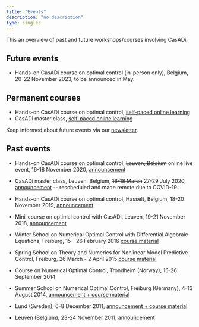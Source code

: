 ```yaml
---
title: "Events"
description: "no description"
type: singles
---
```


This an overview of past and future workshops/courses involving CasADi:

## Future events
 * Hands-on CasADi course on optimal control (in-person only), Belgium, 20-22 November 2023, to be announced in May.

## Permanent courses
 * Hands-on CasADi course on optimal control, [self-paced online learning](https://yacoda-training.teachable.com/p/ocp)
 * CasADi master class, [self-paced online learning](https://yacoda-training.teachable.com/p/master)

Keep informed about future events via our <a href="https://forms.gle/9v1HKPYZDHcBYMXNA">newsletter</a>.

## Past events
 * Hands-on CasADi course on optimal control, ~~Leuven, Belgium~~ online live event, 16-18 November 2020, [announcement](http://ocp2020.casadi.org)
 * CasADi master class, Leuven, Belgium, ~~16-18 March~~ 27-29 July 2020, [announcement](http://master2020.casadi.org) -- rescheduled and made remote due to COVID-19.

 * Hands-on CasADi course on optimal control, Hasselt, Belgium, 18-20 November 2019, [announcement](http://hasselt2019.casadi.org)

 * Mini-course on optimal control with CasADi, Leuven, 19-21 November 2018, [announcement](http://leuven2018.casadi.org)
 * Winter School on Numerical Optimal Control with Differential Algebraic Equations, Freiburg, 15 - 26 February 2016 [course material](http://www.syscop.de/teaching/ws2015/nocdae)
 * Spring School on Theory and Numerics for Nonlinear Model Predictive Control, Freiburg, 26 March - 2 April 2015 [course material](https://www.syscop.de/event/tempo-spring-school/)
 * Course on Numerical Optimal Control, Trondheim (Norway), 15-26 September 2014
 * Summer School on Numerical Optimal Control, Freiburg (Germany), 4-13 August 2014, [announcement + course material](http://imtek.de/professuren/systemtheorie/events/summerschool)
 * Lund (Sweden), 6-8 December 2011, [announcement + course material](http://www.control.lth.se/Education/DoctorateProgram/optimization-with-casadi.html)
 * Leuven (Belgium), 23-24 November 2011, [announcement](http://www.kuleuven.be/optec/casadi-course)
